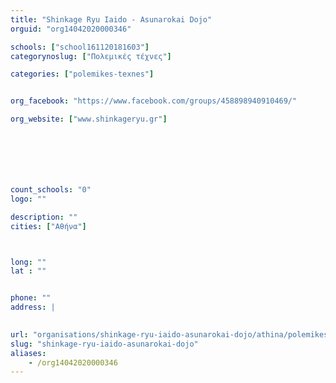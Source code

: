 ```yaml
---
title: "Shinkage Ryu Iaido - Asunarokai Dojo"
orguid: "org14042020000346"

schools: ["school161120181603"]
categorynoslug: ["Πολεμικές τέχνες"]

categories: ["polemikes-texnes"]


org_facebook: "https://www.facebook.com/groups/458898940910469/"

org_website: ["www.shinkageryu.gr"]







count_schools: "0"
logo: ""

description: ""
cities: ["Αθήνα"]



long: ""
lat : ""


phone: ""
address: |
    

url: "organisations/shinkage-ryu-iaido-asunarokai-dojo/athina/polemikes-texnes"
slug: "shinkage-ryu-iaido-asunarokai-dojo"
aliases:
    - /org14042020000346
---
```



